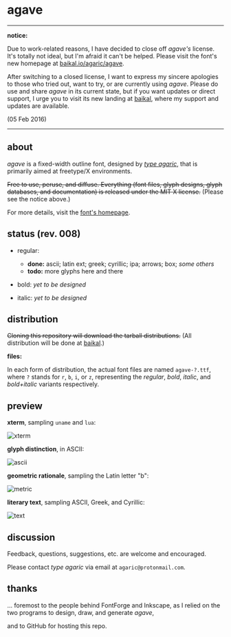 # agave

[home]: https://baikal.io/agaric/agave
[userhome]: https://baikal.io/agaric
[aur]: https://aur.archlinux.org/packages/ttf-agave/ "agave @ AUR"
[arch]: https://bbs.archlinux.org/viewtopic.php?id=160106

----

**notice:**

Due to work-related reasons, I have decided to close off *agave's* license. It's totally not ideal, but I'm afraid it can't be helped. Please visit the font's new homepage at [baikal.io/agaric/agave][home].

After switching to a closed license, I want to express my sincere apologies to those who tried out, want to try, or are currently using *agave*. Please do use and share *agave* in its current state, but if you want updates or direct support, I urge you to visit its new landing at [baikal][home], where my support and updates are available.

(05 Feb 2016)

----

## about

*agave* is a fixed-width outline font, designed by *[type agaric][userhome]*, that is primarily aimed at freetype/X environments.

~~Free to use, peruse, and diffuse. Everything (font files, glyph designs, glyph databases, and documentation) is released under the MIT X license.~~
(Please see the notice above.)

For more details, visit the [font's homepage][home].

## status (rev. 008)

* regular:
    * **done:** ascii; latin ext; greek; cyrillic; ipa; arrows; box; *some others*
    * **todo:** more glyphs here and there

* bold:
*yet to be designed*

* italic:
*yet to be designed*

## distribution

~~Cloning this repository will download the tarball distributions.~~
(All distribution will be done at [baikal][home].)

**files:**

In each form of distribution, the actual font files are named `agave-?.ttf`,  
where `?` stands for `r`, `b`, `i`, or `z`, representing the *regular*, *bold*, *italic*, and *bold+italic* variants respectively.

## preview

**xterm**, sampling `uname` and `lua`:

![xterm](https://raw.githubusercontent.com/agarick/agave/master/preview-xterm.png)

**glyph distinction**, in ASCII:

![ascii](https://raw.githubusercontent.com/agarick/agave/master/preview-ascii.png)

**geometric rationale**, sampling the Latin letter "b":

![metric](https://raw.githubusercontent.com/agarick/agave/master/preview-metric.png)

**literary text**, sampling ASCII, Greek, and Cyrillic:

![text](https://raw.githubusercontent.com/agarick/agave/master/preview-text.png)

## discussion

Feedback, questions, suggestions, etc. are welcome and encouraged.

Please contact *type agaric* via email at `agaric@protonmail.com`.

## thanks

... foremost to the people behind FontForge and Inkscape, as I relied on the two programs to design, draw, and generate *agave*,

and to GitHub for hosting this repo.
